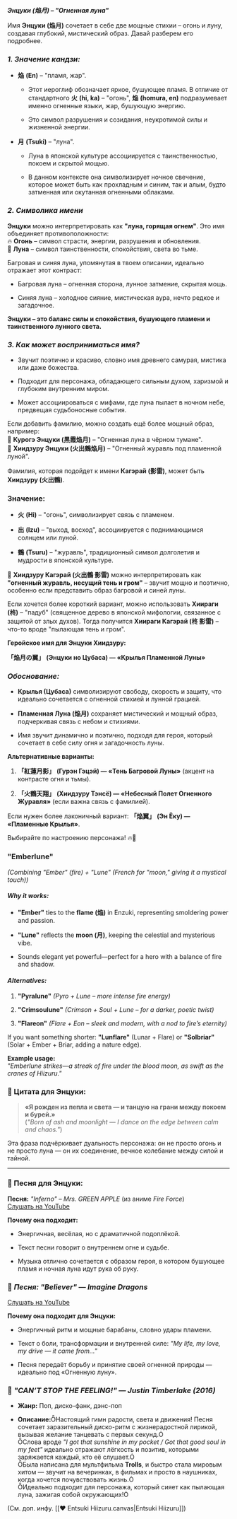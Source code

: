 ***Энцуки (******焔月******) – "Огненная луна"***

Имя **Энцуки (焔月)** сочетает в себе две мощные стихии – огонь и луну, создавая глубокий, мистический образ. Давай разберем его подробнее.

  
  

### ***1. Значение кандзи:***

- **焔** **(En)** – "пламя, жар".
    
    - Этот иероглиф обозначает яркое, бушующее пламя. В отличие от стандартного **火** **(hi, ka)** – "огонь", **焔** **(homura, en)** подразумевает именно огненные языки, жар, бушующую энергию.
        
    - Это символ разрушения и созидания, неукротимой силы и жизненной энергии.
        
- **月** **(Tsuki)** – "луна".
    
    - Луна в японской культуре ассоциируется с таинственностью, покоем и скрытой мощью.
        
    - В данном контексте она символизирует ночное свечение, которое может быть как прохладным и синим, так и алым, будто затменная или окутанная огненными облаками.
        

  
  

### ***2. Символика имени***

**Энцуки** можно интерпретировать как **"луна, горящая огнем"**. Это имя объединяет противоположности:  
🔥 **Огонь** – символ страсти, энергии, разрушения и обновления.  
🌙 **Луна** – символ таинственности, спокойствия, света во тьме.

Багровая и синяя луна, упомянутая в твоем описании, идеально отражает этот контраст:

- Багровая луна – огненная сторона, лунное затмение, скрытая мощь.
    
- Синяя луна – холодное сияние, мистическая аура, нечто редкое и загадочное.
    

**Энцуки – это баланс силы и спокойствия, бушующего пламени и таинственного лунного света.**

  
  

### ***3. Как может восприниматься имя?***

- Звучит поэтично и красиво, словно имя древнего самурая, мистика или даже божества.
    
- Подходит для персонажа, обладающего сильным духом, харизмой и глубоким внутренним миром.
    
- Может ассоциироваться с мифами, где луна пылает в ночном небе, предвещая судьбоносные события.
    

Если добавить фамилию, можно создать ещё более мощный образ, например:  
🔹 **Курогэ Энцуки (黒霞焔月)** – "Огненная луна в чёрном тумане".  
🔹 **Хиидзуру Энцуки (火出鶴焔月)** – "Огненный журавль под пламенной луной".

  
  

Фамилия, которая подойдет к имени **Кагэрай (影雷)**, может быть **Хиидзуру (火出鶴)**.

### Значение:

- **火** **(Hi)** – "огонь", символизирует связь с пламенем.
    
- **出** **(Izu)** – "выход, восход", ассоциируется с поднимающимся солнцем или луной.
    
- **鶴** **(Tsuru)** – "журавль", традиционный символ долголетия и мудрости в японской культуре.
    

🔹 **Хиидзуру Кагэрай (火出鶴 影雷)** можно интерпретировать как **"огненный журавль, несущий тень и гром"** – звучит мощно и поэтично, особенно если представить образ багровой и синей луны.

Если хочется более короткий вариант, можно использовать **Хиираги (柊)** – "падуб" (священное дерево в японской мифологии, связанное с защитой от злых духов). Тогда получится **Хиираги Кагэрай (柊 影雷)** – что-то вроде "пылающая тень и гром".

**Геройское имя для Энцуки Хиидзуру:**

**「焔月の翼」** **(Энцуки но Цубаса) — «Крылья Пламенной Луны»**

### ***Обоснование:***

- **Крылья (Цубаса)** символизируют свободу, скорость и защиту, что идеально сочетается с огненной стихией и лунной грацией.
    
- **Пламенная Луна (焔月)** сохраняет мистический и мощный образ, подчеркивая связь с небом и стихиями.
    
- Имя звучит динамично и поэтично, подходя для героя, который сочетает в себе силу огня и загадочность луны.
    

**Альтернативные варианты:**

1. **「紅蓮月影」** **(Гурэн Гэцэй) — «Тень Багровой Луны»** (акцент на контрасте огня и тьмы).
    
2. **「火鶴天翔」** **(Хиидзуру Тэнсё) — «Небесный Полет Огненного Журавля»** (если важна связь с фамилией).
    

Если нужен более лаконичный вариант: **「焔翼」** **(Эн Ёку) — «Пламенные Крылья»**.

Выбирайте по настроению персонажа! 🔥🌙

  

### ****"Emberlune"****

_(Combining "Ember" (fire) + "Lune" (French for "moon," giving it a mystical touch))_

#### ***Why it works:***

- **"Ember"** ties to the **flame (焔)** in Enzuki, representing smoldering power and passion.
    
- **"Lune"** reflects the **moon (月)**, keeping the celestial and mysterious vibe.
    
- Sounds elegant yet powerful—perfect for a hero with a balance of fire and shadow.
    

#### ***Alternatives:***

1. **"Pyralune"** _(Pyro + Lune – more intense fire energy)_
    
2. **"Crimsoulune"** _(Crimson + Soul + Lune – for a darker, poetic twist)_
    
3. **"Flareon"** _(Flare + Eon – sleek and modern, with a nod to fire’s eternity)_
    

If you want something shorter: **"Lunflare"** (Lunar + Flare) or **"Solbriar"** (Solar + Ember + Briar, adding a nature edge).

**Example usage:**  
_"Emberlune strikes—a streak of fire under the blood moon, as swift as the cranes of Hiizuru."_

  

### 💬 Цитата для Энцуки:

> **«Я рожден из пепла и света — и танцую на грани между покоем и бурей.»**  
> (_"Born of ash and moonlight — I dance on the edge between calm and chaos."_)

Эта фраза подчёркивает дуальность персонажа: он не просто огонь и не просто луна — он их соединение, вечное колебание между силой и тайной.

---

### 🎵 Песня для Энцуки:

**Песня:** _"Inferno" – Mrs. GREEN APPLE_ (из аниме _Fire Force_)  
[Слушать на YouTube](https://www.youtube.com/watch?v=QW28YKqdxe0)

**Почему она подходит:**

- Энергичная, весёлая, но с драматичной подоплёкой.
    
- Текст песни говорит о внутреннем огне и судьбе.
    
- Музыка отлично сочетается с образом героя, в котором бушующее пламя и ночная луна идут рука об руку.
    

  
  

### 🎵 ***Песня:*** _"Believer"_ — ***Imagine Dragons***

[Слушать на YouTube](https://www.youtube.com/watch?v=7wtfhZwyrcc)

**Почему она подходит для Энцуки:**

- Энергичный ритм и мощные барабаны, словно удары пламени.
    
- Текст о боли, трансформации и внутренней силе: _"My life, my love, my drive — it came from..."_
    
- Песня передаёт борьбу и принятие своей огненной природы — идеально под «Огненную луну».
    

  
  

### 🌟 ***"CAN’T STOP THE FEELING!" — Justin Timberlake (2016)***

- **Жанр:** Поп, диско-фанк, дэнс-поп
    
- **Описание:**Настоящий гимн радости, света и движения! Песня сочетает заразительный диско-ритм с жизнерадостной лирикой, вызывая желание танцевать с первых секунд.  
    Слова вроде _"I got that sunshine in my pocket / Got that good soul in my feet"_ идеально отражают лёгкость и позитив, которыми заряжается каждый, кто её слушает.  
    Была написана для мультфильма **Trolls**, и быстро стала мировым хитом — звучит на вечеринках, в фильмах и просто в наушниках, когда хочется почувствовать жизнь.  
    Идеально подходит для персонажа, который сияет как пылающая луна, зажигая собой окружающих!

(См. доп. инфу. [[❤️ Entsuki Hiizuru.canvas|Entsuki Hiizuru]])